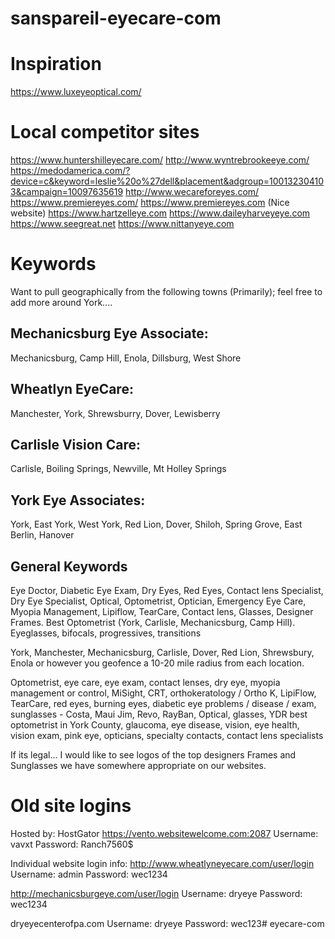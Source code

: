 # sanspareil-eyecare-com

# Inspiration
https://www.luxeyeoptical.com/

# Local competitor sites
https://www.huntershilleyecare.com/
http://www.wyntrebrookeeye.com/
https://medodamerica.com/?device=c&keyword=leslie%20o%27dell&placement&adgroup=100132304103&campaign=10097635619
http://www.wecareforeyes.com/
https://www.premiereyes.com/
https://www.premiereyes.com (Nice website)
https://www.hartzelleye.com
https://www.daileyharveyeye.com
https://www.seegreat.net
https://www.nittanyeye.com

# Keywords

Want to pull geographically from the following towns (Primarily); feel free to add more around York....

## Mechanicsburg Eye Associate:
Mechanicsburg, Camp Hill, Enola, Dillsburg, West Shore

## Wheatlyn EyeCare:
Manchester, York, Shrewsburry, Dover, Lewisberry

## Carlisle Vision Care:
Carlisle, Boiling Springs, Newville, Mt Holley Springs

## York Eye Associates:
York, East York, West York, Red Lion, Dover, Shiloh, Spring Grove, East Berlin, Hanover

## General Keywords
Eye Doctor, Diabetic Eye Exam, Dry Eyes, Red Eyes, Contact lens Specialist, Dry Eye Specialist, Optical, Optometrist, Optician, Emergency Eye Care, Myopia Management, Lipiflow, TearCare, Contact lens, Glasses, Designer Frames.  Best Optometrist (York, Carlisle, Mechanicsburg, Camp Hill). Eyeglasses, bifocals, progressives, transitions

York, Manchester, Mechanicsburg, Carlisle, Dover, Red Lion, Shrewsbury, Enola or however you geofence a 10-20 mile radius from each location.

Optometrist, eye care, eye exam, contact lenses, dry eye, myopia management or control, MiSight, CRT, orthokeratology / Ortho K, LipiFlow, TearCare, red eyes, burning eyes, diabetic eye problems / disease / exam, sunglasses - Costa, Maui Jim, Revo, RayBan, Optical, glasses, YDR best optometrist in York County, glaucoma, eye disease, vision, eye health, vision exam, pink eye, opticians, specialty contacts, contact lens specialists

If its legal... I would like to see logos of the top designers Frames and Sunglasses we have somewhere appropriate on our websites.


# Old site logins
Hosted by: HostGator
https://vento.websitewelcome.com:2087
Username: vavxt
Password: Ranch7560$

Individual website login info:
http://www.wheatlyneyecare.com/user/login
Username: admin
Password: wec1234

http://mechanicsburgeye.com/user/login
Username: dryeye
Password: wec1234

dryeyecenterofpa.com
Username: dryeye
Password: wec123#   e y e c a r e - c o m  
 